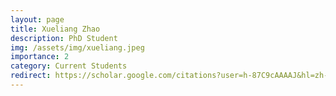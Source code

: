 ```yaml
---
layout: page
title: Xueliang Zhao
description: PhD Student
img: /assets/img/xueliang.jpeg
importance: 2
category: Current Students
redirect: https://scholar.google.com/citations?user=h-87C9cAAAAJ&hl=zh-CN
---
```


